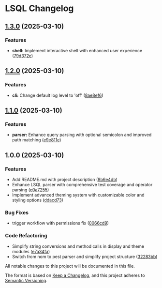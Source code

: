 # LSQL Changelog

## [1.3.0](https://github.com/faltawy/lsql/compare/v1.2.0...v1.3.0) (2025-03-10)

### Features

* **shell:** Implement interactive shell with enhanced user experience ([79d372e](https://github.com/faltawy/lsql/commit/79d372e015077205405ba564ff3541c1191d5829))

## [1.2.0](https://github.com/faltawy/lsql/compare/v1.1.0...v1.2.0) (2025-03-10)

### Features

* **cli:** Change default log level to 'off' ([8ae8ef6](https://github.com/faltawy/lsql/commit/8ae8ef6afeb7f2c5b49c4a58a4597b4fb38194b5))

## [1.1.0](https://github.com/faltawy/lsql/compare/v1.0.0...v1.1.0) (2025-03-10)

### Features

* **parser:** Enhance query parsing with optional semicolon and improved path matching ([e9e811e](https://github.com/faltawy/lsql/commit/e9e811ed5b56aeae0daf8730898c2bbce4a4604f))

## 1.0.0 (2025-03-10)

### Features

* Add README.md with project description ([8b6e4db](https://github.com/faltawy/lsql/commit/8b6e4db48617446af740faf76375ea1d6bc37d1c))
* Enhance LSQL parser with comprehensive test coverage and operator parsing ([e0a7255](https://github.com/faltawy/lsql/commit/e0a725510356327c4c021eca70afe9654329d686))
* Implement advanced theming system with customizable color and styling options ([ddacd73](https://github.com/faltawy/lsql/commit/ddacd7372b627078ddefc98f30a6d1fed8d288e4))

### Bug Fixes

* trigger workflow with permissions fix ([0066cd9](https://github.com/faltawy/lsql/commit/0066cd92c9195b8d9a9ef785ea9b3354f386c433))

### Code Refactoring

* Simplify string conversions and method calls in display and theme modules ([e7a34fa](https://github.com/faltawy/lsql/commit/e7a34fae55317aa41630c8f27520a591e264dd9e))
* Switch from nom to pest parser and simplify project structure ([32283bb](https://github.com/faltawy/lsql/commit/32283bbc854dff350a008ebb25529ab77f8706ab))

All notable changes to this project will be documented in this file.

The format is based on [Keep a Changelog](https://keepachangelog.com/en/1.0.0/),
and this project adheres to [Semantic Versioning](https://semver.org/spec/v2.0.0.html).
